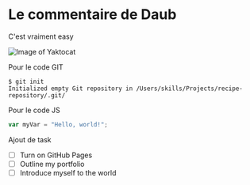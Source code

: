 # Le commentaire de Daub

C'est vraiment easy

![Image of Yaktocat](https://octodex.github.com/images/yaktocat.png)

Pour le code GIT

```
$ git init
Initialized empty Git repository in /Users/skills/Projects/recipe-repository/.git/
```

Pour le code JS

``` javascript
var myVar = "Hello, world!";
```

Ajout de task

- [ ] Turn on GitHub Pages
- [ ] Outline my portfolio
- [ ] Introduce myself to the world
